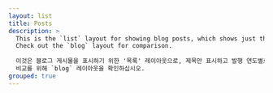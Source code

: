 ```yaml
---
layout: list
title: Posts
description: >
  This is the `list` layout for showing blog posts, which shows just the title and groups them by year of publication.
  Check out the `blog` layout for comparison.
  
  이것은 블로그 게시물을 표시하기 위한 '목록' 레이아웃으로, 제목만 표시하고 발행 연도별로 그룹화합니다.
  비교를 위해 `blog` 레이아웃을 확인하십시오.
grouped: true
---
```

